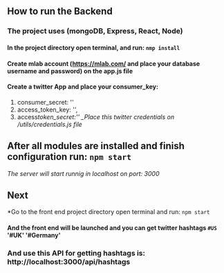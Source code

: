 ## How to run the Backend

### The project uses (mongoDB, Express, React, Node)

#### In the project directory open terminal, and run: `nmp install`

#### Create mlab account (https://mlab.com/ and place your database username and password) on the app.js file

#### Create a twitter App and place your consumer_key:

1. consumer_secret: ''
2. access_token_key: '',
3. access*token_secret:''
   \_Place this twitter credentials on /utils/credentials.js file*

## After all modules are installed and finish configuration run: `npm start`

_The server will start runnig in localhost on port: 3000_

## Next

\*Go to the front end project directory open terminal and run: `npm start`

#### And the front end will be launched and you can get twitter hashtags `#US` '#UK' '#Germany'

### And use this API for getting hashtags is: http://localhost:3000/api/hashtags
